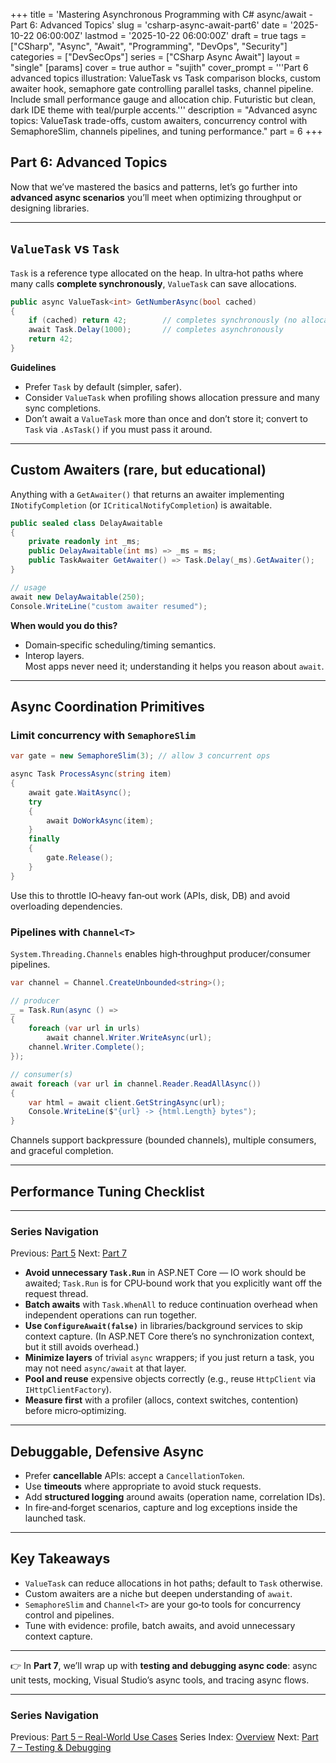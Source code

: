 +++
title = 'Mastering Asynchronous Programming with C# async/await - Part 6: Advanced Topics'
slug = 'csharp-async-await-part6'
date = '2025-10-22 06:00:00Z'
lastmod = '2025-10-22 06:00:00Z'
draft = true
tags = ["CSharp", "Async", "Await", "Programming", "DevOps", "Security"]
categories = ["DevSecOps"]
series = ["CSharp Async Await"]
layout = "single"
[params]
    cover = true
    author = "sujith"
    cover_prompt = '''Part 6 advanced topics illustration: ValueTask vs Task comparison blocks, custom awaiter hook, semaphore gate controlling parallel tasks, channel pipeline.
Include small performance gauge and allocation chip. Futuristic but clean, dark IDE theme with teal/purple accents.'''
description = "Advanced async topics: ValueTask trade-offs, custom awaiters, concurrency control with SemaphoreSlim, channels pipelines, and tuning performance."
part = 6
+++

## Part 6: Advanced Topics

Now that we’ve mastered the basics and patterns, let’s go further into **advanced async scenarios** you’ll meet when optimizing throughput or designing libraries.

---

## `ValueTask` vs `Task`

`Task` is a reference type allocated on the heap. In ultra‑hot paths where many calls **complete synchronously**, `ValueTask` can save allocations.

```csharp
public async ValueTask<int> GetNumberAsync(bool cached)
{
    if (cached) return 42;        // completes synchronously (no allocation)
    await Task.Delay(1000);       // completes asynchronously
    return 42;
}
```

**Guidelines**  

- Prefer `Task` by default (simpler, safer).  
- Consider `ValueTask` when profiling shows allocation pressure and many sync completions.  
- Don’t await a `ValueTask` more than once and don’t store it; convert to `Task` via `.AsTask()` if you must pass it around.

---

## Custom Awaiters (rare, but educational)

Anything with a `GetAwaiter()` that returns an awaiter implementing `INotifyCompletion` (or `ICriticalNotifyCompletion`) is awaitable.

```csharp
public sealed class DelayAwaitable
{
    private readonly int _ms;
    public DelayAwaitable(int ms) => _ms = ms;
    public TaskAwaiter GetAwaiter() => Task.Delay(_ms).GetAwaiter();
}

// usage
await new DelayAwaitable(250);
Console.WriteLine("custom awaiter resumed");
```

**When would you do this?**  

- Domain‑specific scheduling/timing semantics.  
- Interop layers.  
Most apps never need it; understanding it helps you reason about `await`.

---

## Async Coordination Primitives

### Limit concurrency with `SemaphoreSlim`

```csharp
var gate = new SemaphoreSlim(3); // allow 3 concurrent ops

async Task ProcessAsync(string item)
{
    await gate.WaitAsync();
    try
    {
        await DoWorkAsync(item);
    }
    finally
    {
        gate.Release();
    }
}
```

Use this to throttle IO‑heavy fan‑out work (APIs, disk, DB) and avoid overloading dependencies.

### Pipelines with `Channel<T>`

`System.Threading.Channels` enables high‑throughput producer/consumer pipelines.

```csharp
var channel = Channel.CreateUnbounded<string>();

// producer
_ = Task.Run(async () =>
{
    foreach (var url in urls)
        await channel.Writer.WriteAsync(url);
    channel.Writer.Complete();
});

// consumer(s)
await foreach (var url in channel.Reader.ReadAllAsync())
{
    var html = await client.GetStringAsync(url);
    Console.WriteLine($"{url} -> {html.Length} bytes");
}
```

Channels support backpressure (bounded channels), multiple consumers, and graceful completion.

---

## Performance Tuning Checklist

---

### Series Navigation

Previous: [Part 5](/posts/2025-10-15-csharp-async-await-part5/)
Next: [Part 7](/posts/2025-10-29-csharp-async-await-part7/)

- **Avoid unnecessary `Task.Run`** in ASP.NET Core — IO work should be awaited; `Task.Run` is for CPU‑bound work that you explicitly want off the request thread.  
- **Batch awaits** with `Task.WhenAll` to reduce continuation overhead when independent operations can run together.  
- **Use `ConfigureAwait(false)`** in libraries/background services to skip context capture. (In ASP.NET Core there’s no synchronization context, but it still avoids overhead.)  
- **Minimize layers** of trivial `async` wrappers; if you just return a task, you may not need `async/await` at that layer.  
- **Pool and reuse** expensive objects correctly (e.g., reuse `HttpClient` via `IHttpClientFactory`).  
- **Measure first** with a profiler (allocs, context switches, contention) before micro‑optimizing.

---

## Debuggable, Defensive Async

- Prefer **cancellable** APIs: accept a `CancellationToken`.  
- Use **timeouts** where appropriate to avoid stuck requests.  
- Add **structured logging** around awaits (operation name, correlation IDs).  
- In fire‑and‑forget scenarios, capture and log exceptions inside the launched task.

---

## Key Takeaways

- `ValueTask` can reduce allocations in hot paths; default to `Task` otherwise.  
- Custom awaiters are a niche but deepen understanding of `await`.  
- `SemaphoreSlim` and `Channel<T>` are your go‑to tools for concurrency control and pipelines.  
- Tune with evidence: profile, batch awaits, and avoid unnecessary context capture.

---

👉 In **Part 7**, we’ll wrap up with **testing and debugging async code**: async unit tests, mocking, Visual Studio’s async tools, and tracing async flows.

---

### Series Navigation

Previous: [Part 5 – Real-World Use Cases](/posts/2025/10/csharp-async-await-part5/)
Series Index: [Overview](/posts/2025/09/csharp-async-await/)
Next: [Part 7 – Testing & Debugging](/posts/2025/10/csharp-async-await-part7/)
